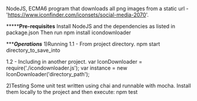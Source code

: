 NodeJS, ECMA6 program that downloads all png images from a static
url - 'https://www.iconfinder.com/iconsets/social-media-2070'.

*********************Pre-requisites****************
Install NodeJS and the dependencies as listed in package.json
Then run npm install icondownloader

**********************Operations*******************
1)Running
1.1 - From project directory.
npm start directory_to_save_into

1.2 - Including in another project.
var IconDownloader = require('./icondownloader.js');
var instance = new IconDownloader('directory_path');

2)Testing
Some unit test written using chai and runnable 
with mocha. Install them locally to the project and then execute:
npm test